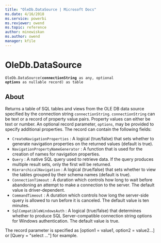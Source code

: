 ```yaml
---
title: "OleDb.DataSource | Microsoft Docs"
ms.date: 4/16/2018
ms.service: powerbi
ms.reviewer: owend
ms.topic: reference
author: minewiskan
ms.author: owend
manager: kfile
---
```

# OleDb.DataSource
<code>OleDb.DataSource(<b>connectionString</b> as any, optional <b>options</b> as nullable record) as table</code>
## About
Returns a table of SQL tables and views from the OLE DB data source specified by the connection string <code>connectionString</code>. <code>connectionString</code> can be text or a record of property value pairs. Property values can either be text or number. An optional record parameter, <code>options</code>, may be provided to specify additional properties. The record can contain the following fields: 
*  <code>CreateNavigationProperties</code> : A logical (true/false) that sets whether to generate navigation properties on the returned values (default is true).
*  <code>NavigationPropertyNameGenerator</code> : A function that is used for the creation of names for navigation properties.
*  <code>Query</code> : A native SQL query used to retrieve data. If the query produces multiple result sets, only the first will be returned.
*  <code>HierarchicalNavigation</code> : A logical (true/false) that sets whether to view the tables grouped by their schema names (default is true).
*  <code>ConnectionTimeout</code> : A duration which controls how long to wait before abandoning an attempt to make a connection to the server. The default value is driver-dependent.
*  <code>CommandTimeout</code> : A duration which controls how long the server-side query is allowed to run before it is canceled. The default value is ten minutes.
*  <code>SqlCompatibleWindowsAuth</code> : A logical (true/false) that determines whether to produce SQL Server-compatible connection string options for Windows authentication. The default value is true.

 The record parameter is specified as [option1 = value1, option2 = value2...] or [Query = "select ..."] for example.
  

